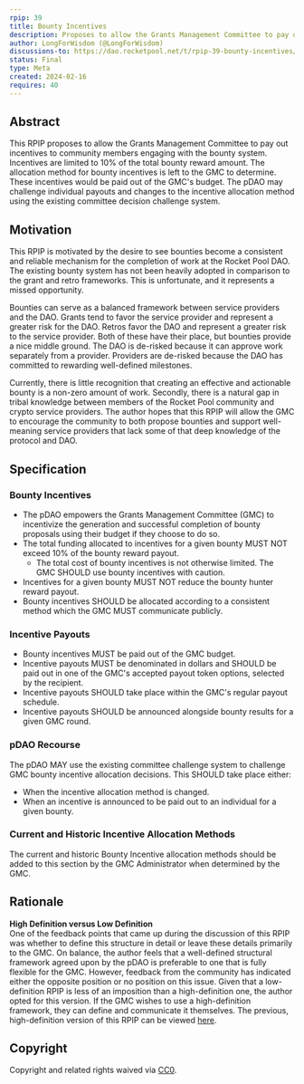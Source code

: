 ```yaml
---
rpip: 39
title: Bounty Incentives
description: Proposes to allow the Grants Management Committee to pay out incentives to community members engaging with the bounty system.
author: LongForWisdom (@LongForWisdom)
discussions-to: https://dao.rocketpool.net/t/rpip-39-bounty-incentives/2753
status: Final
type: Meta
created: 2024-02-16
requires: 40
---
```


## Abstract

This RPIP proposes to allow the Grants Management Committee to pay out incentives to community members engaging with the bounty system. Incentives are limited to 10% of the total bounty reward amount. The allocation method for bounty incentives is left to the GMC to determine. These incentives would be paid out of the GMC's budget. The pDAO may challenge individual payouts and changes to the incentive allocation method using the existing committee decision challenge system. 

## Motivation
This RPIP is motivated by the desire to see bounties become a consistent and reliable mechanism for the completion of work at the Rocket Pool DAO. The existing bounty system has not been heavily adopted in comparison to the grant and retro frameworks. This is unfortunate, and it represents a missed opportunity.

Bounties can serve as a balanced framework between service providers and the DAO. Grants tend to favor the service provider and represent a greater risk for the DAO. Retros favor the DAO and represent a greater risk to the service provider. Both of these have their place, but bounties provide a nice middle ground. The DAO is de-risked because it can approve work separately from a provider. Providers are de-risked because the DAO has committed to rewarding well-defined milestones.

Currently, there is little recognition that creating an effective and actionable bounty is a non-zero amount of work. Secondly, there is a natural gap in tribal knowledge between members of the Rocket Pool community and crypto service providers. The author hopes that this RPIP will allow the GMC to encourage the community to both propose bounties and support well-meaning service providers that lack some of that deep knowledge of the protocol and DAO.

## Specification

### Bounty Incentives
* The pDAO empowers the Grants Management Committee (GMC) to incentivize the generation and successful completion of bounty proposals using their budget if they choose to do so.
* The total funding allocated to incentives for a given bounty MUST NOT exceed 10% of the bounty reward payout.
  * The total cost of bounty incentives is not otherwise limited. The GMC SHOULD use bounty incentives with caution. 
* Incentives for a given bounty MUST NOT reduce the bounty hunter reward payout.
* Bounty incentives SHOULD be allocated according to a consistent method which the GMC MUST communicate publicly.

### Incentive Payouts
* Bounty incentives MUST be paid out of the GMC budget.
* Incentive payouts MUST be denominated in dollars and SHOULD be paid out in one of the GMC's accepted payout token options, selected by the recipient.
* Incentive payouts SHOULD take place within the GMC's regular payout schedule.
* Incentive payouts SHOULD be announced alongside bounty results for a given GMC round.

### pDAO Recourse
The pDAO MAY use the existing committee challenge system to challenge GMC bounty incentive allocation decisions. This SHOULD take place either:
* When the incentive allocation method is changed. 
* When an incentive is announced to be paid out to an individual for a given bounty.

### Current and Historic Incentive Allocation Methods

The current and historic Bounty Incentive allocation methods should be added to this section by the GMC Administrator when determined by the GMC.

## Rationale

**High Definition versus Low Definition**  
One of the feedback points that came up during the discussion of this RPIP was whether to define this structure in detail or leave these details primarily to the GMC. On balance, the author feels that a well-defined structural framework agreed upon by the pDAO is preferable to one that is fully flexible for the GMC. However, feedback from the community has indicated either the opposite position or no position on this issue. Given that a low-definition RPIP is less of an imposition than a high-definition one, the author opted for this version. If the GMC wishes to use a high-definition framework, they can define and communicate it themselves. The previous, high-definition version of this RPIP can be viewed [here](https://github.com/rocket-pool/RPIPs/blob/3730a0f794730bdeebc9208284728d03457f6131/RPIPs/RPIP-39.md).

## Copyright
Copyright and related rights waived via [CC0](https://creativecommons.org/publicdomain/zero/1.0/).
